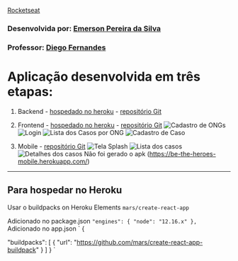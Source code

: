 [Rocketseat](https://rocketseat.com.br/)

  ### Desenvolvida por: [Emerson Pereira da Silva](https://www.linkedin.com/in/emerson-silva-b266b840)

### Professor: [Diego Fernandes](https://www.linkedin.com/in/diego-schell-fernandes)

# Aplicação desenvolvida em três etapas:

1.  Backend - [hospedado no heroku](https://be-the-heroes-backend.herokuapp.com) - [repositório Git](https://github.com/eps364/omnistack-11-backend)


 2.  Frontend - [hospedado no heroku](https://be-the-heroes-frontend.herokuapp.com) - [repositório Git](https://github.com/eps364/omnistack-11-frontend)
![Cadastro de ONGs](img/cadastro_ong.png)
![Login](img/login.png)
![Lista dos Casos por ONG](img/lista_por_ong.png)
![Cadastro de Caso](img/cadastro_caso.png)

 3. Mobile - [repositório Git](https://github.com/eps364/omnistack-11-mobile)
![Tela Splash](img/mobile_splash.png)
![Lista dos casos](img/mobile_Lista_casos.png)
![Detalhes dos casos](img/mobile_detalhes_caso.png)
Não foi gerado o apk (https://be-the-heroes-mobile.herokuapp.com/)

------------
## Para hospedar no Heroku
Usar o buildpacks on Heroku Elements `mars/create-react-app`

Adicionado no package.json
`
"engines": {
    "node": "12.16.x"
  },
  `
Adicionado no app.json
`
{

"buildpacks": [
    {
        "url": "https://github.com/mars/create-react-app-buildpack"
    }
    ]
}
`